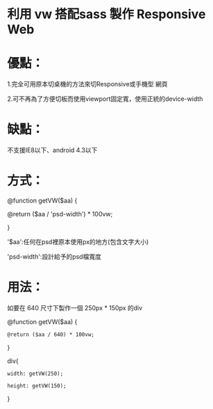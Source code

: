 # 利用 vw 搭配sass 製作 Responsive Web
# 優點：
1.完全可用原本切桌機的方法來切Responsive或手機型 網頁

2.可不再為了方便切板而使用viewport固定寬，使用正統的device-width

# 缺點：
不支援IE8以下、android 4.3以下

# 方式：
@function getVW($aa) {

  @return ($aa / 'psd-width') * 100vw;

}

'$aa':任何在psd裡原本使用px的地方(包含文字大小)

'psd-width':設計給予的psd檔寬度


# 用法：
如要在 640 尺寸下製作一個 250px * 150px 的div

@function getVW($aa) {

	@return ($aa / 640) * 100vw;

}


div{

	width: getVW(250);

	height: getVW(150);

}
